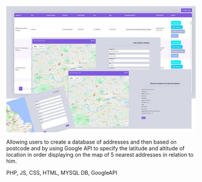 <img src = "https://github.com/mariolawolska/googlemapV1/blob/mar/public/googlemap.jpg">

Allowing users to create a database of addresses and then based on postcode and by using Google API to specify the latitude and altitude of location in order displaying on the map of 5 nearest addresses in relation to him.

PHP, JS, CSS, HTML, MYSQL DB, GoogleAPI



